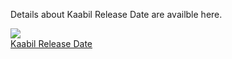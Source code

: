 Details about Kaabil Release Date are availble here.

<img src="https://kaabil.xyz/wp-content/uploads/sites/2/2017/01/Kaabil-1.jpg"><br />
<a href="https://kaabil.xyz/release-date/">Kaabil Release Date</a>

